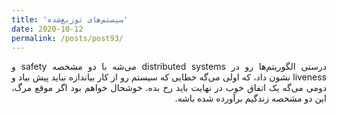 ```yaml
---
title: 'سیستم‌های توزیع‌شده'
date: 2020-10-12
permalink: /posts/post93/
---
```

<div align="justify" dir="rtl">

درستی الگوریتم‌ها رو در distributed systems می‌شه با دو مشخصه safety و liveness نشون داد، که اولی می‌گه خطایی که سیستم رو از کار بیاندازه نباید پیش بیاد و دومی می‌گه یک اتفاق خوب در نهایت باید رخ بده. خوشحال خواهم بود اگر موقع مرگ، این دو مشخصه زندگیم برآورده شده باشه.

</div>
